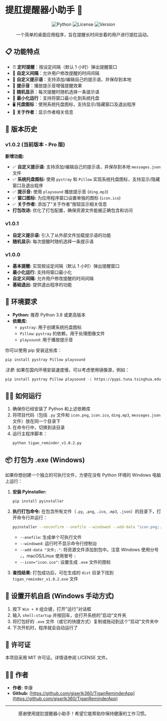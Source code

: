 # 提肛提醒器小助手 🍑

<div align="center">

![Python](https://img.shields.io/badge/Python-3.8+-blue.svg)
![License](https://img.shields.io/badge/License-MIT-green.svg)
![Version](https://img.shields.io/badge/Version-1.0.2-orange.svg)

一个简单的桌面应用程序，旨在提醒长时间坐着的用户进行提肛运动。

</div>

## 📋 功能特点

- ⏰ **定时提醒**：按设定间隔（默认 1 小时）弹出提醒窗口
- 🎯 **自定义间隔**：允许用户修改提醒的时间间隔
- 💬 **自定义提示语**：支持添加/编辑自己的提示语，并保存到本地
- 🔔 **提示音**：播放提示音增强提醒效果
- 🔄 **随机显示**：每次提醒时随机选择一条提示语
- 🔲 **最小化运行**：支持将窗口最小化到系统托盘
- 🖥️ **托盘图标**：使用系统托盘图标，支持显示/隐藏窗口及退出程序
- 👤 **关于作者**：显示作者相关信息

## 🚀 版本历史

### v1.0.2 (当前版本 - Pro 版)

**新增功能:**

* ✅ **自定义提示语:** 支持添加/编辑自己的提示语，并保存到本地 `messages.json` 文件
* ✅ **系统托盘图标:** 使用 `pystray` 和 `Pillow` 实现系统托盘图标，支持显示/隐藏窗口及退出程序
* ✅ **提示音:** 使用 `playsound` 播放提示音 (`ding.mp3`)
* ✅ **窗口图标:** 为应用程序窗口设置单独的图标 (`icon.ico`)
* ✅ **关于作者:** 添加了"关于作者"按钮显示相关信息
* **打包改进:** 优化了打包配置，确保资源文件能被正确包含和访问

### v1.0.1

* **自定义提示语:** 引入了从外部文件加载提示语的功能
* **随机显示:** 每次提醒时随机选择一条提示语

### v1.0.0

* **基本提醒:** 实现按设定间隔（默认 1 小时）弹出提醒窗口
* **最小化运行:** 支持将窗口最小化
* **自定义间隔:** 允许用户修改提醒的时间间隔
* **基础退出:** 提供退出程序的功能

## 🔧 环境要求

* **Python:** 推荐 Python 3.8 或更高版本
* **依赖库:**
  * `pystray`: 用于创建系统托盘图标
  * `Pillow`: `pystray` 的依赖，用于处理图像文件
  * `playsound`: 用于播放提示音

你可以使用 pip 安装这些库：
```bash
pip install pystray Pillow playsound
```

*注意:* 如果在国内环境安装速度慢，可以考虑使用镜像源，例如：
```bash
pip install pystray Pillow playsound -i https://pypi.tuna.tsinghua.edu.cn/simple
```

## 🏃‍♂️ 如何运行

1. 确保你已经安装了 Python 和上述依赖库
2. 将项目代码（包括 `.py` 文件和 `icon.png`, `icon.ico`, `ding.mp3`, `messages.json` 文件）放在同一个目录下
3. 在命令行中，切换到该目录
4. 运行主程序脚本：
   ```bash
   python tigan_reminder_v1.0.2.py
   ```

## 📦 打包为 .exe (Windows)

如果你想创建一个独立的可执行文件，方便在没有 Python 环境的 Windows 电脑上运行：

1. **安装 PyInstaller:**
   ```bash
   pip install pyinstaller
   ```

2. **执行打包命令:**
   在包含所有文件（`.py`, `.png`, `.ico`, `.mp3`, `.json`）的目录下，打开命令行并运行：
   ```bash
   pyinstaller --noconfirm --onefile --windowed --add-data "icon.png;." --add-data "icon.ico;." --add-data "ding.mp3;." --add-data "messages.json;." --icon="icon.ico" tigan_reminder_v1.0.2.py
   ```

   * `--onefile`: 生成单个可执行文件
   * `--windowed`: 运行时不显示命令行控制台
   * `--add-data "文件;."`: 将资源文件添加到包中。注意 Windows 使用分号 `;`，macOS/Linux 使用冒号 `:`
   * `--icon="icon.ico"`: 设置生成 `.exe` 文件的图标

3. **查找结果:** 打包成功后，可在生成的 `dist` 目录下找到 `tigan_reminder_v1.0.2.exe` 文件

## 🔄 设置开机自启 (Windows 手动方式)

1. 按下 `Win + R` 组合键，打开"运行"对话框
2. 输入 `shell:startup` 并按回车，会打开系统的"启动"文件夹
3. 将打包好的 `.exe` 文件（或它的快捷方式）复制或拖动到这个"启动"文件夹中
4. 下次开机时，程序就会自动运行了

## 📝 许可证

本项目采用 MIT 许可证。详情请参阅 LICENSE 文件。

## 👨‍💻 作者

- **作者:** 李康
- **Github:** [https://github.com/giserlk360/TiganReminderApp](https://github.com/giserlk360/TiganReminderApp)

---

<div align="center">
感谢使用提肛提醒器小助手！希望它能帮助你保持健康的工作习惯。
</div>



